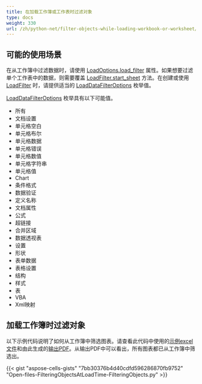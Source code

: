 ```yaml
---
title: 在加载工作簿或工作表时过滤对象
type: docs
weight: 330
url: /zh/python-net/filter-objects-while-loading-workbook-or-worksheet/
---
```


## **可能的使用场景**
在从工作簿中过滤数据时，请使用 [LoadOptions.load_filter](https://reference.aspose.com/cells/python-net/aspose.cells/loadoptions/load_filter) 属性。如果想要过滤单个工作表中的数据，则需要覆盖 [LoadFilter.start_sheet](https://reference.aspose.com/cells/python-net/aspose.cells/loadfilter/start_sheet) 方法。在创建或使用 [LoadFilter](https://reference.aspose.com/cells/python-net/aspose.cells/loadfilter) 时，请提供适当的 [LoadDataFilterOptions](https://reference.aspose.com/cells/python-net/aspose.cells/loaddatafilteroptions) 枚举值。

[LoadDataFilterOptions](https://reference.aspose.com/cells/python-net/aspose.cells/loaddatafilteroptions) 枚举具有以下可能值。

- 所有
- 文档设置
- 单元格空白
- 单元格布尔
- 单元格数据
- 单元格错误
- 单元格数值
- 单元格字符串
- 单元格值
- Chart
- 条件格式
- 数据验证
- 定义名称
- 文档属性
- 公式
- 超链接
- 合并区域
- 数据透视表
- 设置
- 形状
- 表单数据
- 表格设置
- 结构
- 样式
- 表
- VBA
- Xml映射
## **加载工作簿时过滤对象**
以下示例代码说明了如何从工作簿中筛选图表。请查看此代码中使用的[示例excel文件](5115258.xlsx)和由此生成的[输出PDF](5115257.pdf)。从输出PDF中可以看出，所有图表都已从工作簿中筛选出。

{{< gist "aspose-cells-gists" "7bb30376b4d40cdfd596286870fb9752" "Open-files-FilteringObjectsAtLoadTime-FilteringObjects.py" >}}

